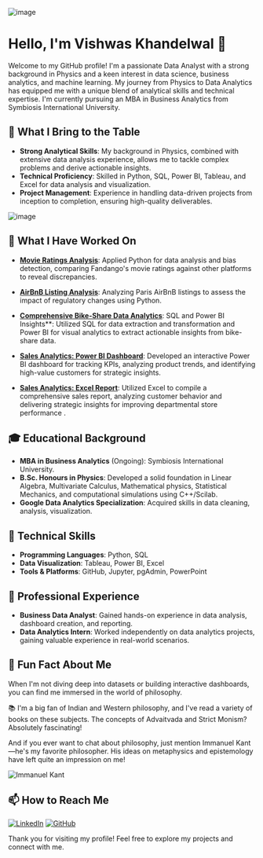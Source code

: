 
![image](https://media1.giphy.com/media/v1.Y2lkPTc5MGI3NjExa2FvaTd2NHUwbnhnZ2xzdjZsZGxraXg4ZmZxNTh1MTAxYXBkY2w0aCZlcD12MV9pbnRlcm5hbF9naWZfYnlfaWQmY3Q9Zw/LaVp0AyqR5bGsC5Cbm/giphy.webp)



# Hello, I'm Vishwas Khandelwal 👋

Welcome to my GitHub profile! I'm a passionate Data Analyst with a strong background in Physics and a keen interest in data science, business analytics, and machine learning. 
My journey from Physics to Data Analytics has equipped me with a unique blend of analytical skills and technical expertise. 
I'm currently pursuing an MBA in Business Analytics from Symbiosis International University.

## 🌟 What I Bring to the Table

- **Strong Analytical Skills**: My background in Physics, combined with extensive data analysis experience, allows me to tackle complex problems and derive actionable insights.
- **Technical Proficiency**: Skilled in Python, SQL, Power BI, Tableau, and Excel for data analysis and visualization.
- **Project Management**: Experience in handling data-driven projects from inception to completion, ensuring high-quality deliverables.




![image](https://media0.giphy.com/media/v1.Y2lkPTc5MGI3NjExZ3gzc293NnN2bTRyYWZrNGR0eHVobzZzZjB6Z2xlcjdteXhoaXdwZSZlcD12MV9pbnRlcm5hbF9naWZfYnlfaWQmY3Q9Zw/3oKIPEqDGUULpEU0aQ/giphy.webp)






## 🌱 What I Have Worked On

- [**Movie Ratings Analysis**](https://github.com/Vikh110/Exploring-Cinematic-Ratings-Bias-Detection-and-Analysis): Applied Python for data analysis and bias detection, comparing Fandango's movie ratings against other platforms to reveal discrepancies.

- [**AirBnB Listing Analysis**](https://github.com/Vikh110/Airbnb-Listing-Analysis): Analyzing Paris AirBnB listings to assess the impact of regulatory changes using Python.

- [**Comprehensive Bike-Share Data Analytics**](https://github.com/Vikh110/Cyclistic-bike-share-analysis-case-study): SQL and Power BI Insights**: Utilized SQL for data extraction and transformation and Power BI for visual analytics to extract actionable insights from bike-share data.

- [**Sales Analytics: Power BI Dashboard**](https://github.com/Vikh110/AdventureWorks-Power-BI-Project): Developed an interactive Power BI dashboard for tracking KPIs, analyzing product trends, and identifying high-value customers for strategic insights.

- [**Sales Analytics: Excel Report**](https://github.com/Vikh110/Departmental_Store_Data_Analysis): Utilized Excel to compile a comprehensive sales report, analyzing customer behavior and delivering strategic insights for improving departmental store performance
.

## 🎓 Educational Background

- **MBA in Business Analytics** (Ongoing): Symbiosis International University.
- **B.Sc. Honours in Physics**: Developed a solid foundation in Linear Algebra, Multivariate Calculus, Mathematical physics, Statistical Mechanics, and computational simulations using C++/Scilab.
- **Google Data Analytics Specialization**: Acquired skills in data cleaning, analysis, visualization.

## 🔧 Technical Skills

- **Programming Languages**: Python, SQL
- **Data Visualization**: Tableau, Power BI, Excel
- **Tools & Platforms**: GitHub, Jupyter, pgAdmin, PowerPoint

## 💼 Professional Experience

- **Business Data Analyst**: Gained hands-on experience in data analysis, dashboard creation, and reporting.
- **Data Analytics Intern**: Worked independently on data analytics projects, gaining valuable experience in real-world scenarios.

## 🎉 Fun Fact About Me

When I'm not diving deep into datasets or building interactive dashboards, you can find me immersed in the world of philosophy. 

📚 I'm a big fan of Indian and Western philosophy, and I've read a variety of books on these subjects. The concepts of Advaitvada and Strict Monism? Absolutely fascinating! 

And if you ever want to chat about philosophy, just mention Immanuel Kant—he's my favorite philosopher. His ideas on metaphysics and epistemology have left quite an impression on me!



![Immanuel Kant](https://media0.giphy.com/media/v1.Y2lkPTc5MGI3NjExbm1paDRyb3NhNmY1dWF3bjZwNGtsOHczZ2Q3MGc5OXcxdDRxMXphZCZlcD12MV9pbnRlcm5hbF9naWZfYnlfaWQmY3Q9Zw/11LmeD33ETXN1C/giphy.webp)  




## 📫 How to Reach Me

[![LinkedIn](https://img.shields.io/badge/LinkedIn-0077B5?style=for-the-badge&logo=linkedin&logoColor=white)](https://www.linkedin.com/in/vishwas-k-07842a283/)
[![GitHub](https://img.shields.io/badge/GitHub-181717?style=for-the-badge&logo=github&logoColor=white)](https://github.com/Vikh110)

Thank you for visiting my profile! Feel free to explore my projects and connect with me.

<!---
Vikh110/Vikh110 is a ✨ special ✨ repository because its `README.md` (this file) appears on your GitHub profile.
You can click the Preview link to take a look at your changes.
--->
